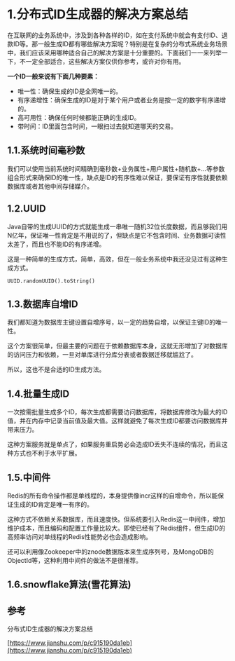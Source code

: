 # 1.分布式ID生成器的解决方案总结

在互联网的业务系统中，涉及到各种各样的ID，如在支付系统中就会有支付ID、退款ID等。那一般生成ID都有哪些解决方案呢？特别是在复杂的分布式系统业务场景中，我们应该采用哪种适合自己的解决方案是十分重要的。下面我们一一来列举一下，不一定全部适合，这些解决方案仅供你参考，或许对你有用。

**一个ID一般来说有下面几种要素：**

* 唯一性：确保生成的ID是全网唯一的。
* 有序递增性：确保生成的ID是对于某个用户或者业务是按一定的数字有序递增的。
* 高可用性：确保任何时候都能正确的生成ID。
* 带时间：ID里面包含时间，一眼扫过去就知道哪天的交易。

## 1.1.系统时间毫秒数

我们可以使用当前系统时间精确到毫秒数+业务属性+用户属性+随机数+...等参数组合形式来确保ID的唯一性，缺点是ID的有序性难以保证，要保证有序性就要依赖数据库或者其他中间存储媒介。

## 1.2.UUID

Java自带的生成UUID的方式就能生成一串唯一随机32位长度数据，而且够我们用N亿年，保证唯一性肯定是不用说的了，但缺点是它不包含时间、业务数据可读性太差了，而且也不能ID的有序递增。

这是一种简单的生成方式，简单，高效，但在一般业务系统中我还没见过有这种生成方式。

```
UUID.randomUUID().toString()
```

## 1.3.数据库自增ID

我们都知道为数据库主键设置自增序号，以一定的趋势自增，以保证主键ID的唯一性。

这个方案很简单，但最主要的问题在于依赖数据库本身，这就无形增加了对数据库的访问压力和依赖，一旦对单库进行分库分表或者数据迁移就尴尬了。

所以，这也不是合适的ID生成方法。

## 1.4.批量生成ID

一次按需批量生成多个ID，每次生成都需要访问数据库，将数据库修改为最大的ID值，并在内存中记录当前值及最大值。这样就避免了每次生成ID都要访问数据库并带来压力。

这种方案服务就是单点了，如果服务重启势必会造成ID丢失不连续的情况，而且这种方式也不利于水平扩展。

## 1.5.中间件

Redis的所有命令操作都是单线程的，本身提供像incr这样的自增命令，所以能保证生成的ID肯定是唯一有序的。

这种方式不依赖关系数据库，而且速度快。但系统要引入Redis这一中间件，增加维护成本，而且编码和配置工作量比较大。即使已经有了Redis组件，但生成ID的高频率访问对单线程的Redis性能势必也会造成影响。

还可以利用像Zookeeper中的znode数据版本来生成序列号，及MongoDB的ObjectId等，这种利用中间件的做法不是很推荐。

## 1.6.snowflake算法\(雪花算法\)

## 参考

分布式ID生成器的解决方案总结

[https://www.jianshu.com/p/c915190da1eb](https://www.jianshu.com/p/c915190da1eb)

